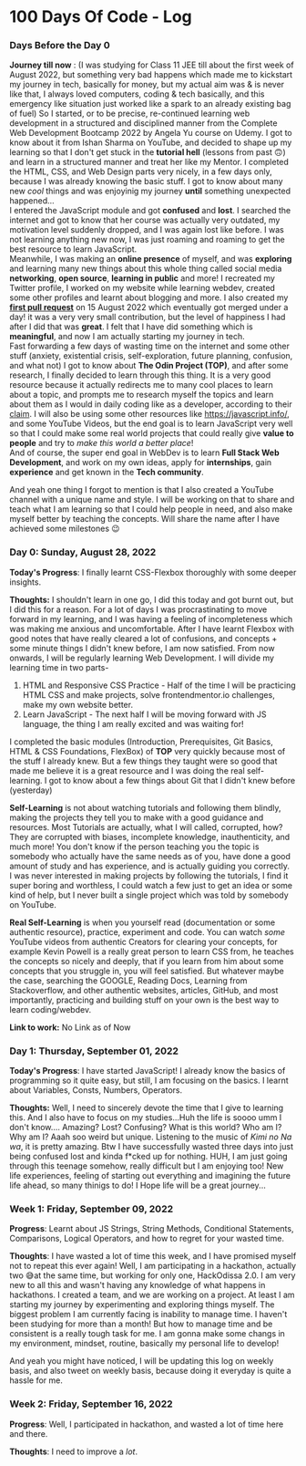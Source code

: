 # 100 Days Of Code - Log

### Days Before the Day 0
**Journey till now** : (I was studying for Class 11 JEE till about the first week of August 2022, but something very bad happens which made me to kickstart my journey in tech, basically for money, but my actual aim was & is never like that, I always loved computers, coding & tech basically, and this emergency like situation just worked like a spark to an already existing bag of fuel) So I started, or to be precise, re-continued learning web development in a structured and disciplined manner from the Complete Web Development Bootcamp 2022 by Angela Yu course on Udemy. I got to know about it from Ishan Sharma on YouTube, and decided to shape up my learning so that I don't get stuck in the **tutorial hell** (lessons from past 🙃) and learn in a structured manner and treat her like my Mentor. I completed the HTML, CSS, and Web Design parts very nicely, in a few days only, because I was already knowing the basic stuff. I got to know about many new *cool* things and was enjoyinig my journey **until** something unexpected happened... <br>
I entered the JavaScript module and got **confused** and **lost**. I searched the internet and got to know that her course was actually very outdated, my motivation level suddenly dropped, and I was again lost like before. I was not learning anything new now, I was just roaming and roaming to get the best resource to learn JavaScript. <br>
Meanwhile, I was making an **online presence** of myself, and was **exploring** and learning many new things about this whole thing called social media **networking**, **open source**, **learning in public** and more! I recreated my Twitter profile, I worked on my website while learning webdev, created some other profiles and learnt about blogging and more. I also created my **[first pull request](https://firstpr.me/#prakhartiwari0)** on 15 August 2022 which eventually got merged under a day! it was a very very small contribution, but the level of happiness I had after I did that was **great**. I felt that I have did something which is **meaningful**, and now I am actually starting my journey in tech. <br>
Fast forwarding a few days of wasting time on the internet and some other stuff (anxiety, existential crisis, self-exploration, future planning, confusion, and what not) I got to know about **The Odin Project (TOP)**, and after some research, I finally decided to learn through this thing. It is a very good resource because it actually redirects me to many cool places to learn about a topic, and prompts me to research myself the topics and learn about them as I would in daily coding like as a developer, according to their [claim](https://www.theodinproject.com/lessons/foundations-introduction-to-web-development#why-odin). I will also be using some other resources like https://javascript.info/, and some YouTube Videos, but the end goal is to learn JavaScript very well so that I could make some real world projects that could really give **value to people** and try to _make this world a better place_! <br>
And of course, the super end goal in WebDev is to learn **Full Stack Web Development**, and work on my own ideas, apply for **internships**, gain **experience** and get known in the **Tech community**. <br>

And yeah one thing I forgot to mention is that I also created a YouTube channel with a unique name and style. I will be working on that to share and teach what I am learning so that I could help people in need, and also make myself better by teaching the concepts. Will share the name after I have achieved some milestones 😉


### Day 0: Sunday, August 28, 2022

**Today's Progress**: I finally learnt CSS-Flexbox thoroughly with some deeper insights.

**Thoughts:** I shouldn't learn in one go, I did this today and got burnt out, but I did this for a reason. For a lot of days I was procrastinating to move forward in my learning, and I was having a feeling of incompleteness which was making me anxious and uncomfortable. After I have learnt Flexbox with good notes that have really cleared a lot of confusions, and concepts + some minute things I didn't knew before, I am now satisfied.
From now onwards, I will be regularly learning Web Development. I will divide my learning time in two parts-
1. HTML and Responsive CSS Practice - Half of the time I will be practicing HTML CSS and make projects, solve frontendmentor.io challenges, make my own website better.
2. Learn JavaScript - The next half I will be moving forward with JS language, the thing I am really excited and was waiting for!

I completed the basic modules (Introduction, Prerequisites, Git Basics, HTML & CSS Foundations, FlexBox) of **TOP** very quickly because most of the stuff I already knew. But a few things they taught were so good that made me believe it is a great resource and I was doing the real self-learning. I got to know about a few things about Git that I didn't knew before (yesterday)

**Self-Learning** is not about watching tutorials and following them blindly, making the projects they tell you to make with a good guidance and resources. Most Tutorials are actually, what I will called, corrupted, how? They are corrupted with biases, incomplete knowledge, inauthenticity, and much more! You don't know if the person teaching you the topic is somebody who actually have the same needs as of you, have done a good amount of study and has experience, and is actually guiding you correctly. <br>
I was never interested in making projects by following the tutorials, I find it super boring and worthless, I could watch a few just to get an idea or some kind of help, but I never built a single project which was told by somebody on YouTube. <br>

**Real Self-Learning** is when you yourself read (documentation or some authentic resource), practice, experiment and code. You can watch _some_ YouTube videos from authentic Creators for clearing your concepts, for example Kevin Powell is a really great person to learn CSS from, he teaches the concepts so nicely and deeply, that if you learn from him about some concepts that you struggle in, you will feel satisfied. But whatever maybe the case, searching the GOOGLE, Reading Docs, Learning from Stackoverflow, and other authentic websites, articles, GitHub, and most importantly, practicing and building stuff on your own is the best way to learn coding/webdev. 

**Link to work:** No Link as of Now



### Day 1: Thursday, September 01, 2022

**Today's Progress**: I have started JavaScript! I already know the basics of programming so it quite easy, but still, I am focusing on the basics. I learnt about Variables, Consts, Numbers, Operators.

**Thoughts:** Well, I need to sincerely devote the time that I give to learning this. And I also have to focus on my studies...Huh the life is soooo umm I don't know.... Amazing? Lost? Confusing? What is this world? Who am I? Why am I? Aaah soo weird but unique. Listening to the music of *Kimi no Na wa*, it is pretty amazing. 
Btw I have successfully wasted three days into just being confused lost and kinda f\*cked up for nothing. HUH, I am just going through this teenage somehow, really difficult but I am enjoying too! New life experiences, feeling of starting out everything and imagining the future life ahead, so many thinigs to do! I Hope life will be a great journey...



### Week 1: Friday, September 09, 2022

**Progress**: Learnt about JS Strings, String Methods, Conditional Statements, Comparisons, Logical Operators, and how to regret for your wasted time.

**Thoughts**: I have wasted a lot of time this week, and I have promised myself not to repeat this ever again! Well, I am participating in a hackathon, actually two 😅at the same time, but working for only one, HackOdissa 2.0. I am very new to all this and wasn't having any knowledge of what happens in hackathons. I created a team, and we are working on a project. At least I am starting my journey by experimenting and exploring things myself. The biggest problem I am currently facing is inability to manage time. I haven't been studying for more than a month! But how to manage time and be consistent is a really tough task for me. I am gonna make some changs in my environment, mindset, routine, basically my personal life to develop!

And yeah you might have noticed, I will be updating this log on weekly basis, and also tweet on weekly basis, because doing it everyday is quite a hassle for me.




### Week 2: Friday, September 16, 2022

**Progress**: Well, I participated in hackathon, and wasted a lot of time here and there.

**Thoughts**: I need to improve a _lot_.
